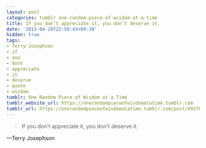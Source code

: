 ```yaml
---
layout: post
categories: tumblr one-random-piece-of-wisdom-at-a-time
title: If you don’t appreciate it, you don’t deserve it.
date: '2013-04-29T22:58:43+09:30'
hidden: true
tags:
- Terry-Josephson
- if
- you
- dont
- appreciate
- it
- deserve
- quote
- wisdom
tumblr: One Random Piece of Wisdom at a Time
tumblr_website_url: https://onerandompieceofwisdomatatime.tumblr.com
tumblr_url: https://onerandompieceofwisdomatatime.tumblr.com/post/49176564592/if-you-dont-appreciate-it-you-dont-deserve-it
---
```

> If you don’t appreciate it, you don’t deserve it.

—Terry Josephson
